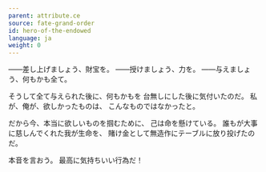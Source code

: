```yaml
---
parent: attribute.ce
source: fate-grand-order
id: hero-of-the-endowed
language: ja
weight: 0
---
```


――差し上げましょう、財宝を。
――授けましょう、力を。
――与えましょう、何もかも全て。

そうして全て与えられた後に、何もかもを
台無しにした後に気付いたのだ。
私が、俺が、欲しかったものは、
こんなものではなかったと。

だから今、本当に欲しいものを掴むために、
己は命を懸けている。
誰もが大事に慈しんでくれた我が生命を、
賭け金として無造作にテーブルに放り投げたのだ。

本音を言おう。
最高に気持ちいい行為だ！
